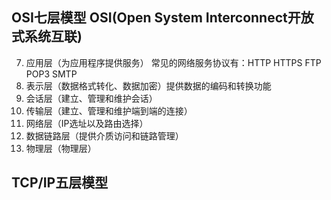 ## OSI七层模型 OSI(Open System Interconnect开放式系统互联)
7. 应用层（为应用程序提供服务）
常见的网络服务协议有：HTTP HTTPS FTP POP3 SMTP
6. 表示层（数据格式转化、数据加密）提供数据的编码和转换功能
5. 会话层（建立、管理和维护会话）
4. 传输层（建立、管理和维护端到端的连接）
3. 网络层（IP选址以及路由选择）
2. 数据链路层（提供介质访问和链路管理）
1. 物理层（物理层）

## TCP/IP五层模型

